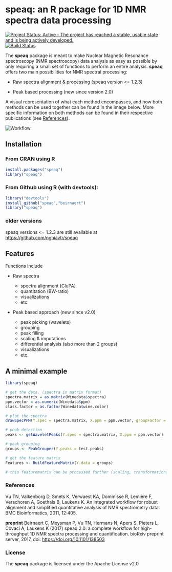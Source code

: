 # speaq: an R package for 1D NMR spectra data processing 

[![Project Status: Active - The project has reached a stable, usable state and is being actively developed.](http://www.repostatus.org/badges/latest/active.svg)](http://www.repostatus.org/#active)
[![Build Status](https://travis-ci.com/Beirnaert/speaq.svg?token=RasChTxxFxz6YzsLEhBK&branch=master)](https://travis-ci.com/Beirnaert/speaq)


The **speaq** package is meant to make Nuclear Magnetic Resonance spectroscopy (NMR spectroscopy) data analysis as easy as possible by only requiring a small set of functions to perform an entire analysis. **speaq** offers two main possibilities for NMR spectral processing:

* Raw spectra alignment & processing (speaq version <= 1.2.3)

* Peak based processing (new since version 2.0)


A visual representation of what each method encompasses, and how both methods can be used together can be found in the image below. More specific information on both methods can be found in their respective publications (see [References](#Refs)). 

![Workflow](docimages/speaq-github-workflow.png)


## Installation


### From CRAN using R
```R
install.packages("speaq")   
library("speaq")
```

### From Github using R (with devtools):
```R
library("devtools")
install_github("speaq","beirnaert")
library("speaq")
```

### older versions

speaq versions <= 1.2.3 are still available at https://github.com/nghiavtr/speaq


## Features


Functions include

* Raw spectra 
	- spectra alignment (CluPA)
	- quantitation (BW-ratio)
	- visualizations
	- etc.

* Peak based approach (new since v2.0)
	- peak picking (wavelets)
	- grouping
	- peak filling
	- scaling & imputations
	- differential analysis (also more than 2 groups)
	- visualizations
	- etc.


## A minimal example

```R
library(speaq)

# get the data. (spectra in matrix format)
spectra.matrix = as.matrix(Winedata$spectra)
ppm.vector = as.numeric(Winedata$ppm)
class.factor = as.factor(Winedata$wine.color)

# plot the spectra
drawSpecPPM(Y.spec = spectra.matrix, X.ppm = ppm.vector, groupFactor = class.vector, title = 'Example spectra')

# peak detection
peaks <- getWaveletPeaks(Y.spec = spectra.matrix, X.ppm = ppm.vector)  # the default mode is parallel

# peak grouping
groups <- PeakGrouper(Y.peaks = test.peaks)

# get the feature matrix
Features <- BuildFeatureMatrix(Y.data = groups)

# this featurematrix can be processed further (scaling, transformations) or analysed with the statistical tools of interest like PCA. 
```

### <a name="Refs"></a> References 

Vu TN, Valkenborg D, Smets K, Verwaest KA, Dommisse R, Lemière F, Verschoren A, Goethals B, Laukens K. An integrated workflow for robust alignment and simplified quantitative analysis of NMR spectrometry data. BMC Bioinformatics, 2011, 12:405.

**preprint** Beirnaert C, Meysman P, Vu TN, Hermans N, Apers S, Pieters L, Covaci A, Laukens K (2017) speaq 2.0: a complete workflow for high-throughput 1D NMR spectra processing and quantification. bioRxiv preprint server, 2017, doi: https://doi.org/10.1101/138503

### License

The **speaq** package is licensed under the Apache License v2.0 


